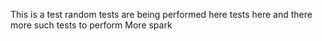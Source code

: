 This is a test
random tests are being performed here
tests here and there
more such tests to perform
More spark
